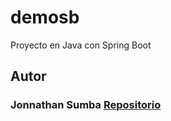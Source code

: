 # demosb
Proyecto en Java con Spring Boot

## Autor


### Jonnathan Sumba [Repositorio](https://github/J0HNPR0X)
